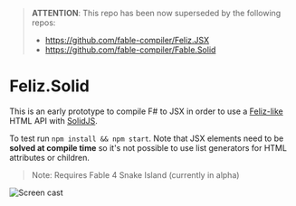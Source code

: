 > **ATTENTION**: This repo has been now superseded by the following repos:
>
> - https://github.com/fable-compiler/Feliz.JSX
> - https://github.com/fable-compiler/Fable.Solid

# Feliz.Solid

This is an early prototype to compile F# to JSX in order to use a [Feliz-like](https://zaid-ajaj.github.io/Feliz/) HTML API with [SolidJS](https://www.solidjs.com/).

To test run `npm install && npm start`. Note that JSX elements need to be **solved at compile time** so it's not possible to use list generators for HTML attributes or children.

> Note: Requires Fable 4 Snake Island (currently in alpha)

![Screen cast](./screencast.gif)
